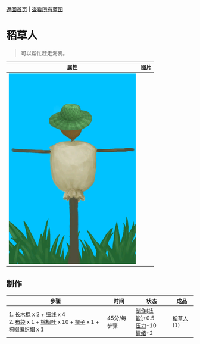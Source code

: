 [返回首页](index.md)   |  [查看所有蓝图](blueprint.md)
# 稻草人  
> 可以帮忙赶走海鸥。  
  
  属性  |   图片   
 ----  |  ----:   
   |  ![](Sprite/Scarecrow.png)   
  
## 制作  
步骤  |  时间  |  状态  |  成品  
----  |  ----  |  ----  |  ----  
1. [长木棍](StickLong.md) x 2 + [细线](CordFiber.md) x 4<br>2. [布袋](Sack.md) x 1 + [棕榈叶](PalmFronds.md) x 10 + [椰子](Coconut.md) x 1 + [棕榈编织帽](HatWoven.md) x 1  |  45分/每步骤  |  [制作(技能)](Skill_Crafting.md)+0.5<br>[压力](Stress.md)-10<br>[情绪](Morale.md)+2  |  [稻草人](Scarecrow.md)(1)  
